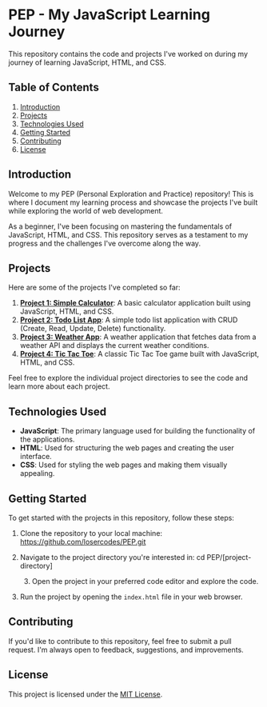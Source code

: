 
# PEP - My JavaScript Learning Journey

This repository contains the code and projects I've worked on during my journey of learning JavaScript, HTML, and CSS.

## Table of Contents

1. [Introduction](#introduction)
2. [Projects](#projects)
3. [Technologies Used](#technologies-used)
4. [Getting Started](#getting-started)
5. [Contributing](#contributing)
6. [License](#license)

## Introduction

Welcome to my PEP (Personal Exploration and Practice) repository! This is where I document my learning process and showcase the projects I've built while exploring the world of web development.

As a beginner, I've been focusing on mastering the fundamentals of JavaScript, HTML, and CSS. This repository serves as a testament to my progress and the challenges I've overcome along the way.

## Projects

Here are some of the projects I've completed so far:

1. **[Project 1: Simple Calculator](./calculator)**: A basic calculator application built using JavaScript, HTML, and CSS.
2. **[Project 2: Todo List App](./todo-list)**: A simple todo list application with CRUD (Create, Read, Update, Delete) functionality.
3. **[Project 3: Weather App](./weather-app)**: A weather application that fetches data from a weather API and displays the current weather conditions.
4. **[Project 4: Tic Tac Toe](./tic-tac-toe)**: A classic Tic Tac Toe game built with JavaScript, HTML, and CSS.

Feel free to explore the individual project directories to see the code and learn more about each project.

## Technologies Used

- **JavaScript**: The primary language used for building the functionality of the applications.
- **HTML**: Used for structuring the web pages and creating the user interface.
- **CSS**: Used for styling the web pages and making them visually appealing.

## Getting Started

To get started with the projects in this repository, follow these steps:

1. Clone the repository to your local machine: https://github.com/losercodes/PEP.git
2. Navigate to the project directory you're interested in: cd PEP/[project-directory]


   3. Open the project in your preferred code editor and explore the code.
4. Run the project by opening the `index.html` file in your web browser.

## Contributing

If you'd like to contribute to this repository, feel free to submit a pull request. I'm always open to feedback, suggestions, and improvements.

## License

This project is licensed under the [MIT License](LICENSE).


